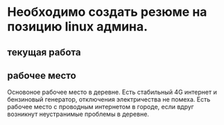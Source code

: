 # Необходимо создать резюме на позицию linux админа.

## текущая работа


## рабочее место
Основоное рабочее место в деревне. Есть стабильный 4G интернет и бензиновый генератор, отключения электричества не помеха.
Есть рабочее место с проводным интернетом в городе, если вдруг возникнут неустранимые проблемы в деревне.
